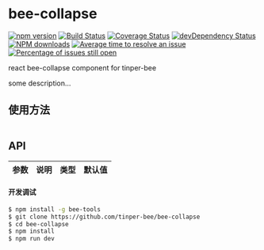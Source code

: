 # bee-collapse

[![npm version](https://img.shields.io/npm/v/bee-collapse.svg)](https://www.npmjs.com/package/bee-collapse)
[![Build Status](https://img.shields.io/travis/tinper-bee/bee-collapse/master.svg)](https://travis-ci.org/tinper-bee/bee-collapse)
[![Coverage Status](https://coveralls.io/repos/github/tinper-bee/bee-collapse/badge.svg?branch=master)](https://coveralls.io/github/tinper-bee/bee-collapse?branch=master)
[![devDependency Status](https://img.shields.io/david/dev/tinper-bee/bee-collapse.svg)](https://david-dm.org/tinper-bee/bee-collapse#info=devDependencies)
[![NPM downloads](http://img.shields.io/npm/dm/bee-collapse.svg?style=flat)](https://npmjs.org/package/bee-collapse)
[![Average time to resolve an issue](http://isitmaintained.com/badge/resolution/tinper-bee/bee-collapse.svg)](http://isitmaintained.com/project/tinper-bee/bee-collapse "Average time to resolve an issue")
[![Percentage of issues still open](http://isitmaintained.com/badge/open/tinper-bee/bee-collapse.svg)](http://isitmaintained.com/project/tinper-bee/bee-collapse "Percentage of issues still open")


react bee-collapse component for tinper-bee

some description...

## 使用方法

```js

```



## API

|参数|说明|类型|默认值|
|:--|:---:|:--:|---:|

#### 开发调试

```sh
$ npm install -g bee-tools
$ git clone https://github.com/tinper-bee/bee-collapse
$ cd bee-collapse
$ npm install
$ npm run dev
```
